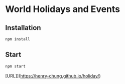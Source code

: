 # World Holidays and Events

## Installation

```bash
npm install
```

## Start

```bash
npm start
```

[URL]](https://henry-chung.github.io/holiday/)
